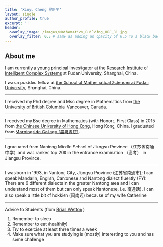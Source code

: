 ```yaml
---
title: 'Xinyu Cheng 程新宇'
layout: single
author_profile: true
excerpt: ''
header:
  overlay_image: /images/Mathematics_Building_UBC_01.jpg
  overlay_filter: 0.5 # same as adding an opacity of 0.5 to a black background
---
```


## About me

I am currently a young principal investigator at the [Research Institute of Intelligent Complex Systems](https://iics.fudan.edu.cn/) at Fudan University, Shanghai, China.

I was a postdoc fellow at [the School of Mathematical Sciences at Fudan University](https://math.fudan.edu.cn/), Shanghai, China.

---

I received my Phd degree and Msc degree in Mathematics from [the University of British Columbia](https://www.math.ubc.ca/), Vancouver, Canada.

---

I received my Bsc degree in Mathematics (with Honors, First Class) in 2015 from [the Chinese University of Hong Kong](https://www.math.cuhk.edu.hk/), Hong Kong, China. I graduated from [Morningside College (晨興書院)](https://www.morningside.cuhk.edu.hk/).

---

I graduated from Nantong Middle School of Jiangsu Province （江苏省南通中学）and was ranked top 200 in the entrance examination （高考） in Jiangsu Province.

---

I was born in 1993, in Nantong City, Jiangsu Province (江苏省南通市); I can speak Mandarin, English, Cantonese and Nantong dialect fluently (FYI: There are 6 different dialects in the greater Nantong area and I can understand most of them but can only speak Nantonese, i.e. 南通话). I can also speak a little bit of hokkien (闽南话) because of my wife Catherine.


---
Advice to Students (from [Brian Wetton](https://sites.google.com/view/brianwetton/) ) 
 1. Remember to sleep 
 2. Remember to eat (healthily)
 3. Try to exercise at least three times a week
 4. Make sure what you are studying is (mostly) interesting to you and has some challenge


